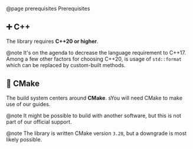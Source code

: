 @page prerequisites Prerequisites

## ➕ C++

The library requires **C++20 or higher**.

@note It's on the agenda to decrease the language requirement to C++17.
Among a few other factors for choosing C++20, is usage of ``std::format``
which can be replaced by custom-built methods.

## 🔧 CMake

The build system centers around **CMake**. sYou will need CMake to make use of our guides.

@note It might be possible to build with another software, but this is not part
of our official support.

@note The library is written CMake version ``3.28``, but a downgrade is
most likely possible.
